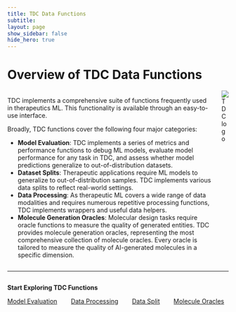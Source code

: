 ```yaml
---
title: TDC Data Functions
subtitle: 
layout: page
show_sidebar: false
hide_hero: true
---
```


# Overview of TDC Data Functions

<div class="container">
        <div class="columns is-vcentered">
            <div class="column is-7">
                <p class="is-size-5">TDC implements a comprehensive suite of functions frequently used in therapeutics ML. This functionality is available through an easy-to-use interface.</p>
                <p class="is-size-5">Broadly, TDC functions cover the following four major categories:</p>
                <ul class="is-size-5">
                    <li><strong>Model Evaluation</strong>: TDC implements a series of metrics and performance functions to debug ML models, evaluate model performance for any task in TDC, and assess whether model predictions generalize to out-of-distribution datasets. </li>
                    <li><strong>Dataset Splits</strong>: Therapeutic applications require ML models to generalize to out-of-distribution samples. TDC implements various data splits to reflect real-world settings.</li>
                    <li><strong>Data Processing</strong>: As therapeutic ML covers a wide range of data modalities and requires numerous repetitive processing functions, TDC implements wrappers and useful data helpers. </li>
                    <li><strong>Molecule Generation Oracles</strong>: Molecular design tasks require oracle functions to measure the quality of generated entities. TDC provides molecule generation oracles, representing the most comprehensive collection of molecule oracles. Every oracle is tailored to measure the quality of AI-generated molecules in a specific dimension. </li>
                </ul>
            </div>
            <div class="column is-5 has-text-centered">
                <img src="{{ "/img/tdc_fct_overview.png" | relative_url }}" alt="TDC logo" class="img-responsive">
            </div>
        </div>
</div>

<div class="column is-12">
    <hr />
</div>

<p class="is-size-3 has-text-centered"> <strong> Start Exploring TDC Functions </strong> </p>

<div class="container">
        <div class="columns is-vcentered is-size-5">
            <div class="column is-3 has-text-centered"> <a href="/functions/data_evaluation" class="box has-background-info has-text-white">Model Evaluation</a></div>
            <div class="column is-3 has-text-centered"> <a href="/functions/data_process" class="box has-background-info has-text-white">Data Processing</a></div>
            <div class="column is-3 has-text-centered"> <a href="/functions/data_split" class="box has-background-info has-text-white">Data Split</a></div>
            <div class="column is-3 has-text-centered"> <a href="/functions/oracles" class="box has-background-info has-text-white">Molecule Oracles</a></div>
        </div>
</div>

